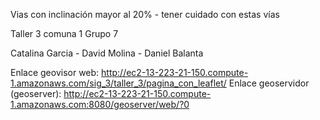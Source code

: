Vias con inclinación mayor al 20% - tener cuidado con estas vías

Taller 3 comuna 1 Grupo 7

Catalina Garcia -
David Molina -
Daniel Balanta 

Enlace geovisor web: http://ec2-13-223-21-150.compute-1.amazonaws.com/sig_3/taller_3/pagina_con_leaflet/
Enlace geoservidor (geoserver):  http://ec2-13-223-21-150.compute-1.amazonaws.com:8080/geoserver/web/?0

